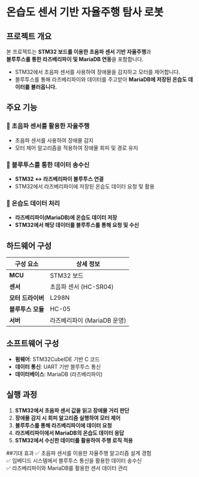# 온습도 센서 기반 자율주행 탐사 로봇

## 프로젝트 개요
본 프로젝트는 **STM32 보드를 이용한 초음파 센서 기반 자율주행**과  
**블루투스를 통한 라즈베리파이 및 MariaDB 연동**을 포함합니다.  

- STM32에서 초음파 센서를 사용하여 장애물을 감지하고 모터를 제어합니다.  
- 블루투스를 통해 라즈베리파이와 데이터를 주고받아 **MariaDB에 저장된 온습도 데이터를 불러옵니다.**  

## 주요 기능

### 🔹 초음파 센서를 활용한 자율주행
- 초음파 센서를 사용하여 장애물 감지  
- 모터 제어 알고리즘을 적용하여 장애물 회피 및 경로 유지  

### 🔹 블루투스를 통한 데이터 송수신
- **STM32 ↔ 라즈베리파이 블루투스 연결**  
- STM32에서 라즈베리파이에 저장된 온습도 데이터 요청 및 활용  

### 🔹 온습도 데이터 처리
- **라즈베리파이(MariaDB)에 온습도 데이터 저장**  
- **STM32에서 해당 데이터를 블루투스를 통해 요청 및 수신**  

## 하드웨어 구성
| 구성 요소 | 상세 정보 |
|-----------|------------|
| **MCU** | STM32 보드 |
| **센서** | 초음파 센서 (HC-SR04) |
| **모터 드라이버** | L298N |
| **블루투스 모듈** | HC-05 |
| **서버** | 라즈베리파이 (MariaDB 운영) |

## 소프트웨어 구성
- **펌웨어**: STM32CubeIDE 기반 C 코드  
- **데이터 통신**: UART 기반 블루투스 통신  
- **데이터베이스**: MariaDB (라즈베리파이)  

## 실행 과정
1. **STM32에서 초음파 센서 값을 읽고 장애물 거리 판단**  
2. **장애물 감지 시 회피 알고리즘 실행하여 모터 제어**  
3. **블루투스를 통해 라즈베리파이에 데이터 요청**  
4. **라즈베리파이에서 MariaDB의 온습도 데이터 응답**  
5. **STM32에서 수신한 데이터를 활용하여 주행 로직 적용**  

##기대 효과
✅ 초음파 센서를 이용한 자율주행 알고리즘 설계 경험  
✅ 임베디드 시스템에서 블루투스 통신을 활용한 데이터 송수신  
✅ 라즈베리파이와 MariaDB를 활용한 센서 데이터 관리  
 
